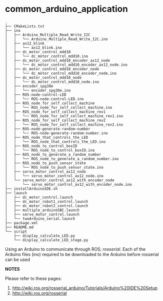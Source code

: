 # common_arduino_application

```
.
├── CMakeLists.txt
├── ino
│   ├── Arduino_Multiple_Read_Write_I2C
│   │   └── Arduino_Multiple_Read_Write_I2C.ino
│   ├── ax12_blink
│   │   └── ax12_blink.ino
│   ├── dc_motor_control_mdd10
│   │   └── dc_motor_control_mdd10.ino
│   ├── dc_motor_control_mdd10_encoder_ax12_node
│   │   └── dc_motor_control_mdd10_encoder_ax12_node.ino
│   ├── dc_motor_control_mdd10_encoder_node
│   │   └── dc_motor_control_mdd10_encoder_node.ino
│   ├── dc_motor_control_mdd10_node
│   │   └── dc_motor_control_mdd10_node.ino
│   ├── encoder_spg30e
│   │   └── encoder_spg30e.ino
│   ├── ROS-node-control-LED
│   │   └── ROS-node-control-LED.ino
│   ├── ROS_node_for_self_collect_machine
│   │   └── ROS_node_for_self_collect_machine.ino
│   ├── ROS_node_for_self_collect_machine_rev1
│   │   └── ROS_node_for_self_collect_machine_rev1.ino
│   ├── ROS_node_for_self_collect_machine_rev2
│   │   └── ROS_node_for_self_collect_machine_rev2.ino
│   ├── ROS-node-generate-random-number
│   │   └── ROS-node-generate-random-number.ino
│   ├── ROS_node_that_controls_the_LED
│   │   └── ROS_node_that_controls_the_LED.ino
│   ├── ROS_node_to_control_boxID
│   │   └── ROS_node_to_control_boxID.ino
│   ├── ROS_node_to_generate_a_random_number
│   │   └── ROS_node_to_generate_a_random_number.ino
│   ├── ROS_node_to_push_sensor_state
│   │   └── ROS_node_to_push_sensor_state.ino
│   ├── servo_motor_control_ax12_node
│   │   └── servo_motor_control_ax12_node.ino
│   └── servo_motor_control_ax12_with_encoder_node
│       └── servo_motor_control_ax12_with_encoder_node.ino
├── installArduinoIDE.sh
├── launch
│   ├── dc_motor_control.launch
│   ├── dc_motor_robot1_control.launch
│   ├── dc_motor_robot2_control.launch
│   ├── multiple_arduinoSBC.launch
│   ├── servo_motor_control.launch
│   └── twoArduino_serial.launch
├── package.xml
├── README.md
└── script
    ├── display_calculate_LED.py
    └── display_calculate_LED_stage.py

```

Using an Arduino to communicate through ROS; *rosserial*. Each of the Arduino files (ino) required to be downloaded to the Arduino before
rosserial can be used

**NOTES**

Please refer to these pages:
1. http://wiki.ros.org/rosserial_arduino/Tutorials/Arduino%20IDE%20Setup
2. http://wiki.ros.org/rosserial
